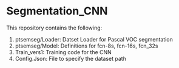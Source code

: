 # Segmentation_CNN

This repository contains the following:

1. ptsemseg/Loader: Datset Loader for Pascal VOC segmentation
2. ptsemseg/Model: Definitions for fcn-8s, fcn-16s, fcn_32s
3. Train_vers1: Training code for the CNN
4. Config.Json: File to specify the dataset path
